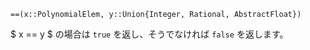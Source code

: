 ```
==(x::PolynomialElem, y::Union{Integer, Rational, AbstractFloat})
```

$ x == y $ の場合は `true` を返し、そうでなければ `false` を返します。
